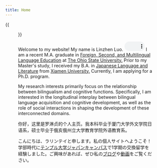 ```yaml
---
title: Home
---
```


{{<figure src="/media/Photo.JPG" title="Me at the Ohio Union with Brutus Buckeye" width="450">}}


Welcome to my website! My name is Linzhen Luo. <audio controls="" style="width: 15%; height: 30px;"> <source src="/media/Name.mp4"> Your browser does not support the audio element. </audio> I am a recent M.A. graduate in [Foreign, Second, and Multilingual Language Education](https://ehe.osu.edu/graduate/foreign-second-and-multilingual-language-education) at [The Ohio State University.](https://www.osu.edu/) Prior to my Master's study, I received my B.A. in [Japanese Language and Literature](https://cflc.xmu.edu.cn/) from [Xiamen University.](https://www.xmu.edu.cn) Currently, I am applying for a Ph.D. program.

My research interests primarily focus on the relationship between bilingualism and cognitive functions. Specifically, I am interested in the longitudinal interplay between bilingual language acquisition and cognitive development, as well as the role of social interactions in shaping the development of these interconnected domains.

你好，这里是罗淋贞的个人主页。我本科毕业于厦门大学外文学院日语系，硕士毕业于俄亥俄州立大学教育学院外语教育系。

こんにちは、ラリンテイと申します。私の個人サイトへようこそ！学部時代に[テンプル大学ジャパンキャンパス](https://www.tuj.ac.jp/jp)で1学期の交換留学を経験しました。ご興味があれば、ぜひ私の[ブログ](https://beckyllz.design.blog)や[動画](https://youtu.be/bisOIGIX36M)をご覧ください。






